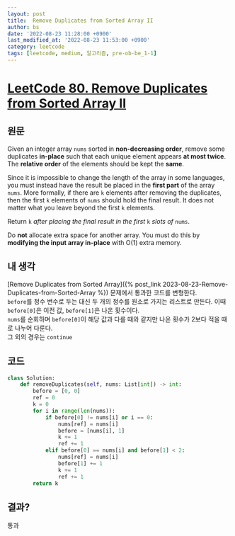 ```yaml
---
layout: post
title:  Remove Duplicates from Sorted Array II
author: bs
date: '2022-08-23 11:28:00 +0900'
last_modified_at: '2022-08-23 11:53:00 +0900'
category: leetcode
tags: [leetcode, medium, 알고리즘, pre-ob-be_1-1]
---
```


# [LeetCode 80. Remove Duplicates from Sorted Array II](https://leetcode.com/problems/remove-duplicates-from-sorted-array-ii/)

## 원문
Given an integer array `nums` sorted in **non-decreasing order**, remove some duplicates **in-place** such that each unique element appears **at most twice**. The **relative order** of the elements should be kept the **same**.

Since it is impossible to change the length of the array in some languages, you must instead have the result be placed in the **first part** of the array `nums`. More formally, if there are `k` elements after removing the duplicates, then the first `k` elements of `nums` should hold the final result. It does not matter what you leave beyond the first `k` elements.

Return `k` *after placing the final result in the first* `k` *slots of* `nums`.

Do **not** allocate extra space for another array. You must do this by **modifying the input array in-place** with O(1) extra memory.

## 내 생각
[Remove Duplicates from Sorted Array]({% post_link 2023-08-23-Remove-Duplicates-from-Sorted-Array %}) 문제에서 통과한 코드를 변형한다.<br>
`before`를 정수 변수로 두는 대신 두 개의 정수를 원소로 가지는 리스트로 만든다. 이때 `before[0]`은 이전 값, `before[1]`은 나온 횟수이다.<br>
`nums`를 순회하며 `before[0]`이 해당 값과 다를 때와 같지만 나온 횟수가 2보다 적을 때로 나누어 다룬다.<br>
그 외의 경우는 `continue`

## 코드
```python
class Solution:
    def removeDuplicates(self, nums: List[int]) -> int:
        before = [0, 0]
        ref = 0
        k = 0
        for i in range(len(nums)):
            if before[0] != nums[i] or i == 0:
                nums[ref] = nums[i]
                before = [nums[i], 1]
                k += 1
                ref += 1
            elif before[0] == nums[i] and before[1] < 2:
                nums[ref] = nums[i]
                before[1] += 1
                k += 1
                ref += 1
        return k
```

## 결과?
통과